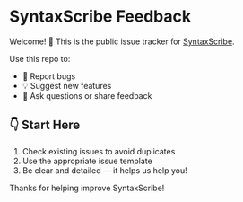 # SyntaxScribe Feedback

Welcome! 👋 This is the public issue tracker for [SyntaxScribe](https://syntaxscribe.com).

Use this repo to:
- 🐛 Report bugs
- 💡 Suggest new features
- 🤔 Ask questions or share feedback

## 👇 Start Here

1. Check existing issues to avoid duplicates
2. Use the appropriate issue template
3. Be clear and detailed — it helps us help you!

Thanks for helping improve SyntaxScribe!
